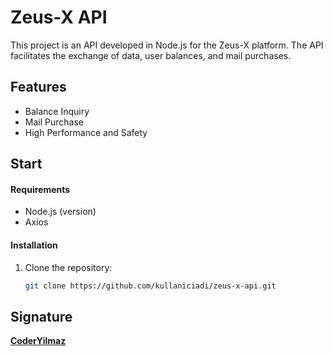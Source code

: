 # Zeus-X API

This project is an API developed in Node.js for the Zeus-X platform. The API facilitates the exchange of data, user balances, and mail purchases.

## Features

- Balance Inquiry
- Mail Purchase
- High Performance and Safety

## Start

#### Requirements

- Node.js (version)
- Axios

#### Installation

1. Clone the repository:
   ```bash
   git clone https://github.com/kullaniciadi/zeus-x-api.git

## Signature

**[CoderYilmaz](https://github.com/coderyilmaz)** 
